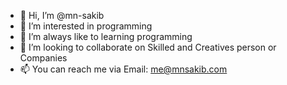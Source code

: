 - 👋 Hi, I’m @mn-sakib
- 👀 I’m interested in programming
- 🌱 I’m always like to learning programming
- 💞️ I’m looking to collaborate on Skilled and Creatives person or Companies
- 📫 You can reach me via Email: me@mnsakib.com

<!---
mn-sakib/mn-sakib is a ✨ special ✨ repository because its `README.md` (this file) appears on your GitHub profile.
You can click the Preview link to take a look at your changes.
--->
